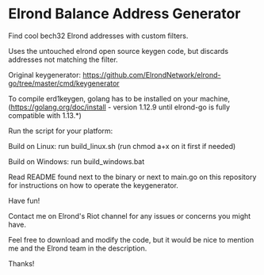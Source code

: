# Elrond Balance Address Generator

Find cool bech32 Elrond addresses with custom filters.

Uses the untouched elrond open source keygen code, but discards addresses not matching the filter.

Original keygenerator: https://github.com/ElrondNetwork/elrond-go/tree/master/cmd/keygenerator

To compile erd1keygen, golang has to be installed on your machine, (https://golang.org/doc/install - version 1.12.9 until elrond-go is fully compatible with 1.13.*)

Run the script for your platform:

Build on Linux: run build_linux.sh (run chmod a+x on it first if needed)

Build on Windows: run build_windows.bat

Read README found next to the binary or next to main.go on this repository for instructions on how to operate the keygenerator.

Have fun!

Contact me on Elrond's Riot channel for any issues or concerns you might have.

Feel free to download and modify the code, but it would be nice to mention me and the Elrond team in the description. 

Thanks!
